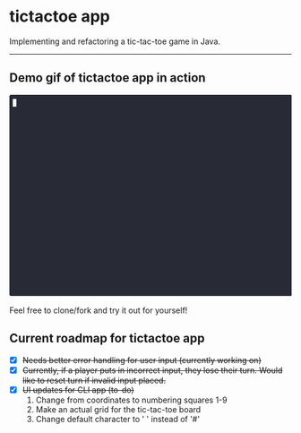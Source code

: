 # tictactoe app
Implementing and refactoring a tic-tac-toe game in Java.
- - - -
## Demo gif of tictactoe app in action
![](https://github.com/JonHunt1995/tictactoe/blob/main/demo.gif)

Feel free to clone/fork and try it out for yourself!
## Current roadmap for tictactoe app
- [x] ~~Needs better error handling for user input (currently working on)~~
- [x] ~~Currently, if a player puts in incorrect input, they lose their turn. Would like to reset turn if invalid input placed.~~
- [x] ~~UI updates for CLI app (to-do)~~
    1. Change from coordinates to numbering squares 1-9
    2. Make an actual grid for the tic-tac-toe board
    3. Change default character to ' ' instead of '#'
